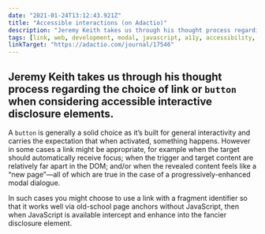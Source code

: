 ```yaml
---
date: "2021-01-24T13:12:43.921Z"
title: "Accessible interactions (on Adactio)"
description: "Jeremy Keith takes us through his thought process regarding the choice of link or button when considering accessible interactive disclosure elements"
tags: [link, web, development, modal, javascript, a11y, accessibility, aria, fragment, anchor, button, disclosure]
linkTarget: "https://adactio.com/journal/17546"
---
```

Jeremy Keith takes us through his thought process regarding the choice of link or `button` when considering accessible interactive disclosure elements.
---

A `button` is generally a solid choice as it’s built for general interactivity and carries the expectation that when activated, something happens. However in some cases a link might be appropriate, for example when the target should automatically receive focus; when the trigger and target content are relatively far apart in the DOM; and/or when the revealed content feels like a “new page”—all of which are true in the case of a progressively-enhanced modal dialogue.

In such cases you might choose to use a link with a fragment identifier so that it works well via old-school page anchors without JavaScript, then when JavaScript is available intercept and enhance into the fancier disclosure element.
